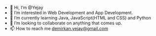 - 👋 Hi, I’m @Yejay
- 👀 I’m interested in Web Development and App Development.
- 🌱 I’m currently learning Java, JavaScript(HTML and CSS) and Python
- 💞️ I’m looking to collaborate on anything that comes up.
- 📫 How to reach me demirkan.yejay@gmail.com

<!---
Yejay/Yejay is a ✨ special ✨ repository because its `README.md` (this file) appears on your GitHub profile.
You can click the Preview link to take a look at your changes.
--->
